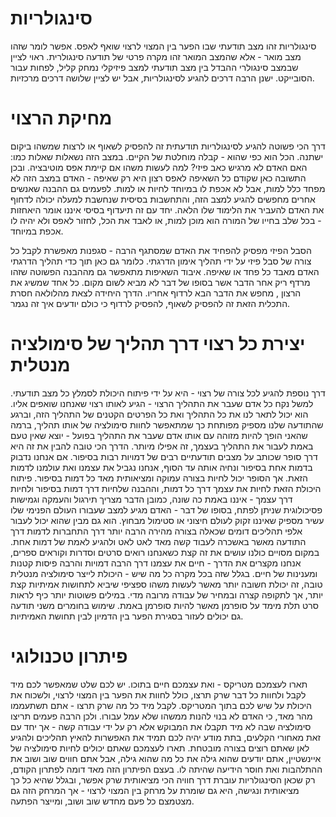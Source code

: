 סינגולריות
=====

סינגולריות זהו מצב תודעתי שבו הפער בין המצוי לרצוי שואף לאפס. אפשר לומר שזהו מצב מואר - אלא שהמצב המואר זהו מקרה פרטי של תודעה סינגולרית. ראוי לציין שבמצב סינגולרי ההבדל בין מצב תודעתי למצב פיזיקלי נמחק קליל, לפחות עבור הסובייקט. ישנן הרבה דרכים להגיע לסינגולריות, אבל יש לציין שלושה דרכים מרכזיות. 

מחיקת הרצוי
=====

דרך הכי פשוטה להגיע לסינגולריות תודעתית זה להפסיק לשאוף או לרצות שמשהו ביקום ישתנה. הכל הוא כפי שהוא - קבלה מוחלטת של הקיים. במצב הזה נשאלות שאלות כמו: האם האדם לא מרגיש כאב פיזי? למה לעשות משהו אם קיימת אפס מוטיבציה. ובכן התשובה כאן שקודם כל השאיפה לאפס רצון היא רק שאיפה - האדם במצב הזה לא מפחד כלל למות, אבל לא אכפת לו במיוחד לחיות או למות. לפעמים גם ההבנה שאנשים אחרים מחפשים להגיע למצב הזה, והתחשבות בסיסית שנחשבת למעלה יכולה לדחוף את האדם להעביר את הלימוד שלו הלאה. יחד עם זה תיעדוף בסיסי איננו אומר היאחזות - בכל שלב בחייו של המורה הוא מוכן למות, או לאבד את הכל, לחזור לאפס ולא יהיה לו אכפת במיוחד. 

הסבל הפיזי מפסיק להפחיד את האדם שמסתגף הרבה - סגפנות מאפשרת לקבל כל צורה של סבל פיזי על ידי תהליך אימון הדרגתי. כלומר גם כאן תוך כדי תהליך הדרגתי האדם מאבד כל פחד או שאיפה. איבוד השאיפות מתאפשר גם מההבנה הפשוטה שזהו מרדף ריק אחר הדבר אשר בסופו של דבר לא מביא לשום מקום. כל אחד שמשיג את הרצון , מחפש את הדבר הבא לרדוף אחריו. הדרך היחידה לצאת מהלולאה חסרת התכלית הזאת זה להפסיק לשאוף, להפסיק לרדוף כי כולם יודעים איך זה נגמר. 

יצירת כל רצוי דרך תהליך של סימולציה מנטלית
===== 

דרך נוספת להגיע לכל צורה של רצוי - היא על ידי פיתוח היכולת לסמלץ כל מצב תודעתי. למשל נקח כל אדם שעבר את התהליך הרצוי - הגיע לאותו רצוי שאנחנו שואפים אליו. הוא יכול לתאר לנו את כל התהליך ואת כל הפרטים הקטנים של התהליך הזה, וברגע שהתודעה שלנו מספיק מפותחת כך שמתאפשר לחוות סימולציה של אותו תהליך, ברמה שהאני הופך להיות מזוהה עם אותו אדם שעבר את התהליך בפועל - יוצא שאין טעם באמת לעבור את התהליך בעצמך, זה אפילו מיותר. הדרך הכי טובה להבין את זה היא דרך סופר שכותב על מצבים תודעתיים רבים של דמויות רבות בסיפור. אם אנחנו נדבוק בדמות אחת בסיפור ונחיה אותה עד הסוף, אנחנו נגביל את עצמנו ואת עולמנו לדמות הזאת. אך הסופר יכול לחיות בצורה עמוקה ומציאותית מאד כל דמות בסיפור. פיתוח היכולת הזאת לחיות את עצמך דרך כל דמות, וההבנה שלחיות דרך דמות בסיפור ולחיות דרך עצמך - איננו באמת כה שונה, כמובן הדבר מצריך תירגול והעמקה וגמישות פסיכולוגית שניתן לפתח, בסופו של דבר - האדם מגיע למצב שעבורו העולם הפנימי שלו עשיר מספיק שאיננו זקוק לעולם חיצוני או סטימול מבחוץ. הוא גם מבין שהוא יכול לעבור אלפי תהליכים דומים שכאלה בצורה מהירה הרבה יותר דרך התחברות לדמות דרך התודעה מאשר באשכרה לעבוד קשה מאד לאט לאט ולהגיע לאמת של דמות אחת. במקום מסויים כולנו עושים את זה קצת כשאנחנו רואים סרטים וסדרות וקוראים ספרים, אנחנו מקצרים את הדרך - חיים את עצמנו דרך הרבה דמויות והרבה פיסות קטנות ומענינות של חיים. בגלל שזה בכל מקרה כל מה שיש - היכולת לייצר סימולציה מנטלית טובה, זה יכולת חשובה יותר מאשר לעשות משהו ספציפי שיביא לתחושות אמיתיות קצת יותר, אך לתקופה קצרה ובמחיר של עבודה מרובה מדי. במילים פשוטות יותר כיף לראות סרט תלת מימד על סופרמן מאשר להיות סופרמן באמת. שימוש בחומרים משני תודעה גם יכולים לעזור בסגירת הפער בין הדמיון לבין תחושת האמיתיות. 

פיתרון טכנולוגי
===== 

תארו לעצמכם מטריקס - ואת עצמכם חיים בתוכו. יש לכם שלט שמאפשר לכם מיד לקבל ולחוות כל דבר שרק תרצו, כולל לחוות את הפער בין המצוי לרצוי, ולשכוח את היכולת על שיש לכם בתוך המטריקס. לקבל מיד כל מה שרק תרצו - אתם תשתעממו מהר מאד, כי האדם לא בנוי להנות ממשהו שלא עמל עבורו. ולכן הרבה פעמים תריצו סימולציה שבה לא מיד תקבלו את המבוקש אלא רק על ידי עבודה קשה - אך יחד עם זאת מאחורי הקלעים, בתת מודע יהיה לכם תמיד את האפשרות להאיץ תהליכים ולהגיע לאן שאתם רוצים בצורה מובטחת. תארו לעצמכם שאתם יכולים לחיות סימולציה של איינשטיין, אתם יודעים שהוא גילה את כל מה שהוא גילה, אבל אתם חווים שוב ושוב את ההתלהבות ואת חוסר הידיעה שהיתה לו. בעצם הפיתרון הזה מאד דומה לפתרון הקודם, רק שכאן הסינגולריות עוברת דרך חוויה הכי מציאותית שרק אפשר, ובגלל שהיא כל כך מציאותית ונגישה, היא גם שומרת על מרחק בין המצוי לרצוי - אך המרחק הזה גם מצטמצם כל פעם מחדש שוב ושוב, ומייצר הפתעה. 






